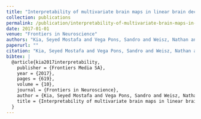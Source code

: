 ```yaml
---
title: "Interpretability of multivariate brain maps in linear brain decoding: Definition, and heuristic quantification in multivariate analysis of MEG time-locked effects"
collection: publications
permalink: /publication/interpretability-of-multivariate-brain-maps-in-linear-brain-decoding-definition-
date: 2017-01-01
venue: "Frontiers in Neuroscience"
authors: "Kia, Seyed Mostafa and Vega Pons, Sandro and Weisz, Nathan and Passerini, Andrea"
paperurl: ""
citation: "Kia, Seyed Mostafa and Vega Pons, Sandro and Weisz, Nathan and Passerini, Andrea (2017). Interpretability of multivariate brain maps in linear brain decoding: Definition, and heuristic quantification in multivariate analysis of MEG time-locked effects. Frontiers in Neuroscience."
bibtex: |
  @article{kia2017interpretability,
    publisher = {Frontiers Media SA},
    year = {2017},
    pages = {619},
    volume = {10},
    journal = {Frontiers in Neuroscience},
    author = {Kia, Seyed Mostafa and Vega Pons, Sandro and Weisz, Nathan and Passerini, Andrea},
    title = {Interpretability of multivariate brain maps in linear brain decoding: Definition, and heuristic quantification in multivariate analysis of MEG time-locked effects},
  }
---
```

